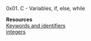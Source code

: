 0x01. C - Variables, if, else, while </br>

**Resources** </br>
[Keywords and identifiers](https://publications.gbdirect.co.uk//c_book/chapter2/keywords_and_identifiers.html)</br>
[integers](https://publications.gbdirect.co.uk//c_book/chapter2/integral_types.html) </br>